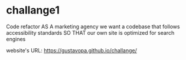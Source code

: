# challange1
Code refactor
AS A marketing agency
we want a codebase that follows accessibility standards
SO THAT our own site is optimized for search engines

website's URL: https://gustavopa.github.io/challange/
